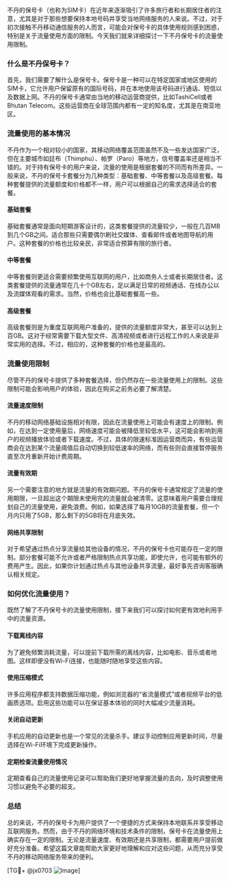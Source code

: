 不丹的保号卡（也称为SIM卡）在近年来逐渐吸引了许多旅行者和长期居住者的注意，尤其是对于那些想要保持本地号码并享受当地网络服务的人来说。不过，对于初次接触不丹移动通信服务的人而言，可能会对保号卡的具体使用规则感到困惑，特别是关于流量使用方面的限制。今天我们就来详细探讨一下不丹保号卡的流量使用限制。

### 什么是不丹保号卡？

首先，我们需要了解什么是保号卡。保号卡是一种可以在特定国家或地区使用的SIM卡，它允许用户保留原有的国际号码，并在本地使用该号码进行通话、短信以及数据上网。不丹的保号卡通常由当地的移动运营商提供，比如TashiCell或者Bhutan Telecom。这些运营商在全球范围内都有一定的知名度，尤其是在南亚地区。

### 流量使用的基本情况

不丹作为一个相对较小的国家，其移动网络覆盖范围虽然不及一些发达国家广泛，但在主要城市如廷布（Thimphu）、帕罗（Paro）等地方，信号覆盖率还是相当不错的。对于持有保号卡的用户来说，流量的使用是根据套餐的不同而有所差异。一般来说，不丹的保号卡套餐分为几种类型：基础套餐、中等套餐以及高级套餐。每种套餐提供的流量额度和价格都不一样，用户可以根据自己的需求选择适合的套餐。

#### 基础套餐

基础套餐通常是面向短期游客设计的，这类套餐提供的流量较少，一般在几百MB到几个GB之间。适合那些只需要偶尔刷社交媒体、查看邮件或者地图导航的用户。这种套餐的价格也比较亲民，非常适合预算有限的旅行者。

#### 中等套餐

中等套餐则更适合需要频繁使用互联网的用户，比如商务人士或者长期居住者。这类套餐提供的流量通常在几十个GB左右，足以满足日常的视频通话、在线办公以及流媒体观看的需求。当然，价格也会比基础套餐高一些。

#### 高级套餐

高级套餐则是为重度互联网用户准备的，提供的流量额度非常大，甚至可以达到上百GB。这对于经常需要下载大型文件、高清视频或者进行远程工作的人来说是非常实用的选择。不过，相应的，这种套餐的价格也是最高的。

### 流量使用限制

尽管不丹的保号卡提供了多种套餐选择，但仍然存在一些流量使用上的限制。这些限制可能会影响用户的体验，因此在购买之前务必要了解清楚。

#### 流量速度限制

不丹的移动网络基础设施相对有限，因此在流量使用上可能会有速度上的限制。例如，在达到一定使用量后，网络速度可能会被降低至较低水平，这可能会影响到用户的视频播放体验或者下载速度。不过，具体的限速标准因运营商而异，有些运营商会在达到某个流量阈值后自动切换到较低速率的网络，而有些则会直接暂停服务直至次月重新开始计费周期。

#### 流量有效期

另一个需要注意的地方就是流量的有效期问题。不丹的保号卡通常规定了流量的使用期限，一旦超出这个期限未使用完的流量就会被清零。这意味着用户需要合理规划自己的流量使用，避免浪费。例如，如果选择了每月10GB的流量套餐，但一个月内只用了5GB，那么剩下的5GB将在月底失效。

#### 网络共享限制

对于希望通过热点分享流量给其他设备的情况，不丹的保号卡也可能存在一定的限制。部分套餐可能不允许或者严格限制热点共享功能，即使允许，也可能有额外的费用产生。因此，如果你计划通过热点与其他设备共享流量，最好事先咨询客服确认相关规定。

### 如何优化流量使用？

既然了解了不丹保号卡的流量使用限制，接下来我们可以探讨如何更有效地利用手中的流量资源。

#### 下载离线内容

为了避免频繁消耗流量，可以提前下载所需的离线内容，比如电影、音乐或者地图。这样即便没有Wi-Fi连接，也能随时随地享受这些内容。

#### 使用压缩模式

许多应用程序都支持数据压缩功能，例如浏览器的“省流量模式”或者视频平台的低画质选项。启用这些功能可以在保证基本体验的同时大幅减少流量消耗。

#### 关闭自动更新

手机应用的自动更新也是一个常见的流量杀手。建议手动控制应用更新时间，尽量选择在Wi-Fi环境下完成更新操作。

#### 定期检查流量使用情况

定期查看自己的流量使用记录可以帮助我们更好地掌握流量的去向，及时调整使用习惯以避免不必要的超支。

### 总结

总的来说，不丹的保号卡为用户提供了一个便捷的方式来保持本地联系并享受移动互联网服务。然而，由于不丹的网络环境和技术条件的限制，保号卡在流量使用上确实存在一定的限制。无论是流量速度、有效期还是共享限制，都需要用户提前做好充分准备。希望这篇文章能帮助大家更好地理解和应对这些问题，从而充分享受不丹的移动网络服务带来的便利。

[TG💪+ @jx0703 ![Image](https://github.com/user-attachments/assets/dbca1d08-cadb-493c-b0ec-ad6f7a83f270)]